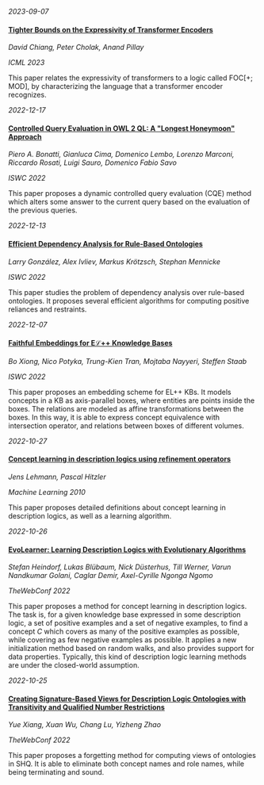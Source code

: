 











*2023-09-07*

#### [Tighter Bounds on the Expressivity of Transformer Encoders](https://proceedings.mlr.press/v202/chiang23a.html)

*David Chiang, Peter Cholak, Anand Pillay*

*ICML 2023*

This paper relates the expressivity of transformers to a logic called FOC[+; MOD], by characterizing the language that a transformer encoder recognizes.


*2022-12-17*

#### [Controlled Query Evaluation in OWL 2 QL: A "Longest Honeymoon" Approach](https://doi.org/10.1007/978-3-031-19433-7_25)

*Piero A. Bonatti, Gianluca Cima, Domenico Lembo, Lorenzo Marconi, Riccardo Rosati, Luigi Sauro, Domenico Fabio Savo*

*ISWC 2022*

This paper proposes a dynamic controlled query evaluation (CQE) method which alters some answer to the current query based on the evaluation of the previous queries. 


*2022-12-13*

#### [Efficient Dependency Analysis for Rule-Based Ontologies](https://link.springer.com/chapter/10.1007/978-3-031-19433-7_16)

*Larry González, Alex Ivliev, Markus Krötzsch, Stephan Mennicke*

*ISWC 2022*

This paper studies the problem of dependency analysis over rule-based ontologies. It proposes several efficient algorithms for computing positive reliances and restraints. 


*2022-12-07*

#### [Faithful Embeddings for Eℒ++ Knowledge Bases](https://doi.org/10.1007/978-3-031-19433-7_2)

*Bo Xiong, Nico Potyka, Trung-Kien Tran, Mojtaba Nayyeri, Steffen Staab*

*ISWC 2022*

This paper proposes an embedding scheme for EL++ KBs. It models concepts in a KB as axis-parallel boxes, where entities are points inside the boxes. The relations are modeled as affine transformations between the boxes. In this way, it is able to express concept equivalence with intersection operator, and relations between boxes of different volumes. 


*2022-10-27*

#### [Concept learning in description logics using refinement operators](https://link.springer.com/article/10.1007/s10994-009-5146-2)

*Jens Lehmann, Pascal Hitzler*

*Machine Learning 2010*

This paper proposes detailed definitions about concept learning in description logics, as well as a learning algorithm. 


*2022-10-26*

#### [EvoLearner: Learning Description Logics with Evolutionary Algorithms](https://doi.org/10.1145/3485447.3511925)

*Stefan Heindorf, Lukas Blübaum, Nick Düsterhus, Till Werner, Varun Nandkumar Golani, Caglar Demir, Axel-Cyrille Ngonga Ngomo*

*TheWebConf 2022*

This paper proposes a method for concept learning in description logics. The task is, for a given knowledge base expressed in some description logic, a set of positive examples and a set of negative examples, to find a concept *C* which covers as many of the positive examples as possible, while covering as few negative examples as possible. It applies a new initialization method based on random walks, and also provides support for data properties. Typically, this kind of description logic learning methods are under the closed-world assumption. 


*2022-10-25*

#### [Creating Signature-Based Views for Description Logic Ontologies with Transitivity and Qualified Number Restrictions](https://doi.org/10.1145/3485447.3511924)

*Yue Xiang, Xuan Wu, Chang Lu, Yizheng Zhao*

*TheWebConf 2022*

This paper proposes a forgetting method for computing views of ontologies in SHQ. It is able to eliminate both concept names and role names, while being terminating and sound. 
